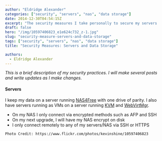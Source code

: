 ```yaml
---
author: "Eldridge Alexander"
categories: ["security", "servers", "nas", "data storage"]
date: 2014-12-30T04:54:15Z
excerpt: "The security measures I take personally to secure my servers and data storage."
draft: false
hero: "/img/10597406823_e1e624c732_z-1.jpg"
slug: "security-measure-servers-and-data-storage"
tags: ["security", "servers", "nas", "data storage"]
title: "Security Measures: Servers and Data Storage"

authors:
  - Eldridge Alexander
---
```


*This is a brief description of my security practices. I will make several posts and write updates as I make changes.*
#### Servers

I keep my data on a server running [NAS4Free](http://www.nas4free.org/) with one drive of parity. I also have servers running as VMs on a server running [KVM](http://www.linux-kvm.org/page/Main_Page) and [WebVirtMgr](http://www.webvirtmgr.net).

* On my NAS I only connect via encrypted methods such as AFP and SSH
* On my next upgrade, I will have my NAS encrypt on disk
* I only connect remotely to any of my servers/NAS via SSH or HTTPS

`Photo Credit: https://www.flickr.com/photos/kevinshine/10597406823`
